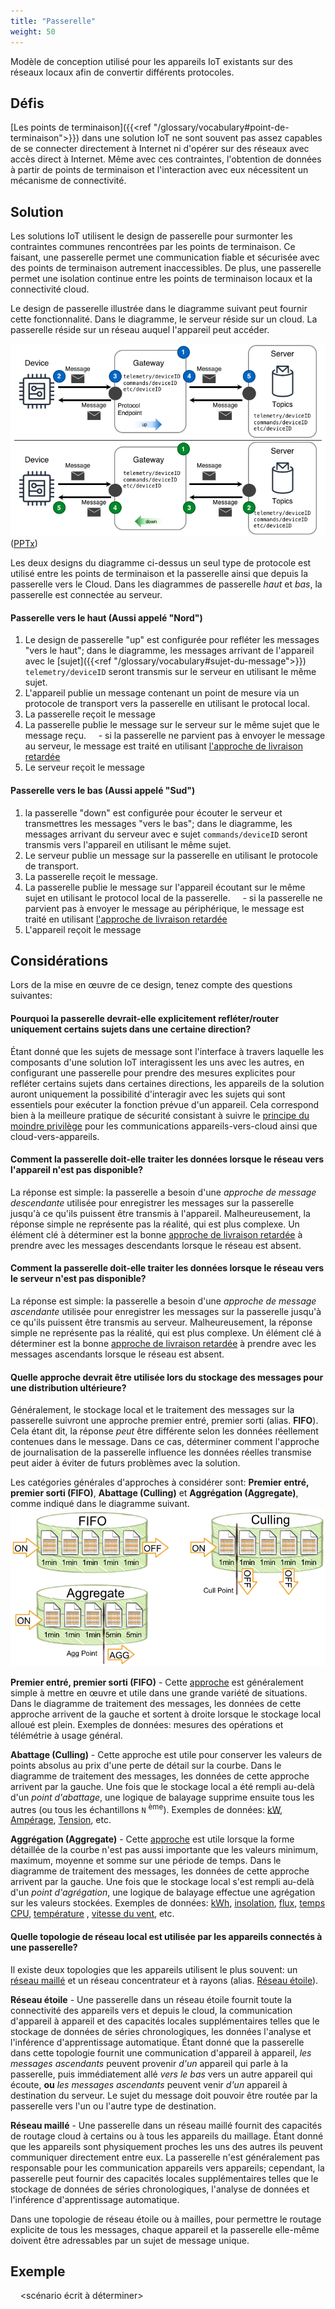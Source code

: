 ```yaml
---
title: "Passerelle"
weight: 50
---
```


<!-- {{< synopsis-gateway >}} -->
Modèle de conception utilisé pour les appareils IoT existants sur des réseaux locaux afin de convertir différents protocoles.
<!--more-->

## Défis
[Les points de terminaison]({{<ref "/glossary/vocabulary#point-de-terminaison">}}) dans une solution IoT ne sont souvent pas assez capables de se connecter directement à Internet ni d'opérer sur des réseaux avec accès direct à Internet. Même avec ces contraintes, l'obtention de données à partir de points de terminaison et l'interaction avec eux nécessitent un mécanisme de connectivité.

## Solution
Les solutions IoT utilisent le design de passerelle pour surmonter les contraintes communes rencontrées par les points de terminaison. Ce faisant, une passerelle permet une communication fiable et sécurisée avec des points de terminaison autrement inaccessibles. De plus, une passerelle permet une isolation continue entre les points de terminaison locaux et la connectivité cloud.

Le design de passerelle illustrée dans le diagramme suivant peut fournir cette fonctionnalité. Dans le diagramme, le serveur réside sur un cloud. La passerelle réside sur un réseau auquel l'appareil peut accéder. 

![Design de la passerelle](gateway.png) ([PPTx](/designs/iot-atlas-patterns.pptx))

Les deux designs du diagramme ci-dessus un seul type de protocole est utilisé entre les points de terminaison et la passerelle ainsi que depuis la passerelle vers le Cloud. Dans les diagrammes de passerelle *haut* et *bas*, la passerelle est connectée au serveur. 

#### Passerelle vers le haut (Aussi appelé "Nord")
1. Le design de passerelle "up" est configurée pour refléter les messages "vers le haut"; dans le diagramme, les messages arrivant de l'appareil avec le [sujet]({{<ref "/glossary/vocabulary#sujet-du-message">}}) `telemetry/deviceID` seront transmis sur le serveur en utilisant le même sujet.
2. L'appareil publie un message contenant un point de mesure via un protocole de transport vers la passerelle en utilisant le protocal local.
3. La passerelle reçoit le message
4. La passerelle publie le message sur le serveur sur le même sujet que le message reçu.
    - si la passerelle ne parvient pas à envoyer le message au serveur, le message est traité en utilisant [l'approche de livraison retardée](#quelle-approche-devrait-être-utilisée-lors-du-stockage-des-messages-pour-une-distribution-ultérieure)
5. Le serveur reçoit le message

#### Passerelle vers le bas (Aussi appelé "Sud")
1. la passerelle "down" est configurée pour écouter le serveur et transmettres les messages "vers le bas"; dans le diagramme, les messages arrivant du serveur avec e sujet `commands/deviceID` seront transmis vers l'appareil en utilisant le même sujet.
2. Le serveur publie un message sur la passerelle en utilisant le protocole de transport.
3. La passerelle reçoit le message.
4. La passerelle publie le message sur l'appareil écoutant sur le même sujet en utilisant le protocol local de la passerelle.
    - si la passerelle ne parvient pas à envoyer le message au périphérique, le message est traité en utilisant [l'approche de livraison retardée](#quelle-approche-devrait-être-utilisée-lors-du-stockage-des-messages-pour-une-distribution-ultérieure)
5. L'appareil reçoit le message

## Considérations

Lors de la mise en œuvre de ce design, tenez compte des questions suivantes:

#### Pourquoi la passerelle devrait-elle explicitement refléter/router uniquement certains sujets dans une certaine direction?
Étant donné que les sujets de message sont l'interface à travers laquelle les composants d'une solution IoT interagissent les uns avec les autres, en configurant une passerelle pour prendre des mesures explicites pour refléter certains sujets dans certaines directions, les appareils de la solution auront uniquement la possibilité d'interagir avec les sujets qui sont essentiels pour exécuter la fonction prévue d'un appareil. Cela correspond bien à la meilleure pratique de sécurité consistant à suivre le [principe du moindre privilège](https://en.wikipedia.org/wiki/Principle_of_least_privilege) pour les communications appareils-vers-cloud ainsi que cloud-vers-appareils.

#### Comment la passerelle doit-elle traiter les données lorsque le réseau vers l'appareil n'est pas disponible?
La réponse est simple: la passerelle a besoin d'une *approche de message descendante* utilisée pour enregistrer les messages sur la passerelle jusqu'à ce qu'ils puissent être transmis à l'appareil.
Malheureusement, la réponse simple ne représente pas la réalité, qui est plus complexe. Un élément clé à déterminer est la bonne [approche de livraison retardée](#quelle-approche-devrait-être-utilisée-lors-du-stockage-des-messages-pour-une-distribution-ultérieure) à prendre avec les messages descendants lorsque le réseau est absent.  

#### Comment la passerelle doit-elle traiter les données lorsque le réseau vers le serveur n'est pas disponible?
La réponse est simple: la passerelle a besoin d'une *approche de message ascendante* utilisée pour enregistrer les messages sur la passerelle jusqu'à ce qu'ils puissent être transmis au serveur.
Malheureusement, la réponse simple ne représente pas la réalité, qui est plus complexe. Un élément clé à déterminer est la bonne [approche de livraison retardée](#quelle-approche-devrait-être-utilisée-lors-du-stockage-des-messages-pour-une-distribution-ultérieure) à prendre avec les messages ascendants lorsque le réseau est absent.  

#### Quelle approche devrait être utilisée lors du stockage des messages pour une distribution ultérieure?
Généralement, le stockage local et le traitement des messages sur la passerelle suivront une approche premier entré, premier sorti (alias. **FIFO**). Cela étant dit, la réponse *peut* être différente selon les données réellement contenues dans le message. Dans ce cas, déterminer comment l'approche de journalisation de la passerelle influence les données réelles transmise peut aider à éviter de futurs problèmes avec la solution.

Les catégories générales d'approches à considérer sont: **Premier entré, premier sorti (FIFO)**, **Abattage (Culling)** et **Aggrégation (Aggregate)**, comme indiqué dans le diagramme suivant.
![Algorithmes de traitement des messages](algorithms.png)

**Premier entré, premier sorti (FIFO)** - Cette [approche](https://en.wikipedia.org/wiki/FIFO_ (computing_and_electronics)) est généralement simple à mettre en œuvre et utile dans une grande variété de situations. Dans le diagramme de traitement des messages, les données de cette approche arrivent de la gauche et sortent à droite lorsque le stockage local alloué est plein. Exemples de données: mesures des opérations et télémétrie à usage général.

**Abattage (Culling)** - Cette approche est utile pour conserver les valeurs de points absolus au prix d'une perte de détail sur la courbe. Dans le diagramme de traitement des messages, les données de cette approche arrivent par la gauche. Une fois que le stockage local a été rempli au-delà d'un *point d'abattage*, une logique de balayage supprime ensuite tous les autres (ou tous les échantillons `N` <sup>ème</sup>). Exemples de données: [kW](https://en.wikipedia.org/wiki/Watt#Kilowatt), [Ampérage](https://en.wikipedia.org/wiki/Amperage), [Tension](https://en.wikipedia.org/wiki/Voltage), etc.

**Aggrégation (Aggregate)** - Cette [approche](https://en.wikipedia.org/wiki/Aggregate_function) est utile lorsque la forme détaillée de la courbe n'est pas aussi importante que les valeurs minimum, maximum, moyenne et somme sur une période de temps. Dans le diagramme de traitement des messages, les données de cette approche arrivent par la gauche. Une fois que le stockage local s'est rempli au-delà d'un *point d'agrégation*, une logique de balayage effectue une agrégation sur les valeurs stockées. Exemples de données: [kWh](https://en.wikipedia.org/wiki/Kilowatt_hour), [insolation](https://en.wikipedia.org/wiki/insolation), [flux](https://en.wikipedia.org/wiki/Flow_measurement), [temps CPU](https://en.wikipedia.org/wiki/CPU_time), [température](https://en.wikipedia.org/wiki/Température) , [vitesse du vent](https://en.wikipedia.org/wiki/Wind_speed), etc.

#### Quelle topologie de réseau local est utilisée par les appareils connectés à une passerelle?
Il existe deux topologies que les appareils utilisent le plus souvent: un [réseau maillé](https://en.wikipedia.org/wiki/Mesh_networking) et un réseau concentrateur et à rayons (alias. [Réseau étoile](https://en.wikipedia.org/wiki/Network_topology#Star)).

**Réseau étoile** - Une passerelle dans un réseau étoile fournit toute la connectivité des appareils vers et depuis le cloud, la communication d'appareil à appareil et des capacités locales supplémentaires telles que le stockage de données de séries chronologiques, les données l'analyse et l'inférence d'apprentissage automatique. Étant donné que la passerelle dans cette topologie fournit une communication d'appareil à appareil, *les messages ascendants* peuvent provenir *d'un* appareil qui parle à la passerelle, puis immédiatement allé *vers le bas* vers un autre appareil qui écoute, **ou** *les messages ascendants* peuvent venir *d'un* appareil à destination du serveur. Le sujet du message doit pouvoir être routée par la passerelle vers l'un ou l'autre type de destination.

**Réseau maillé** - Une passerelle dans un réseau maillé fournit des capacités de routage cloud à certains ou à tous les appareils du maillage. Étant donné que les appareils sont physiquement proches les uns des autres ils peuvent communiquer directement entre eux. La passerelle n'est généralement pas responsable pour les communication appareils vers appareils; cependant, la passerelle peut fournir des capacités locales supplémentaires telles que le stockage de données de séries chronologiques, l'analyse de données et l'inférence d'apprentissage automatique.

Dans une topologie de réseau étoile ou à mailles, pour permettre le routage explicite de tous les messages, chaque appareil et la passerelle elle-même doivent être adressables par un sujet de message unique.
 
## Exemple
    <scénario écrit à déterminer>
